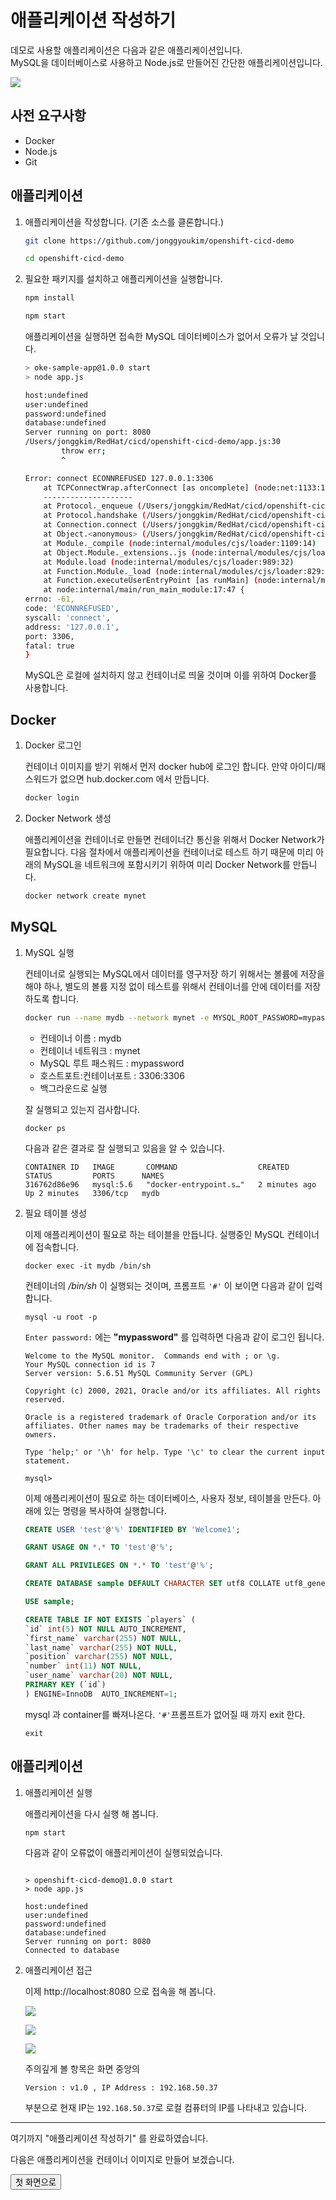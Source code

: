 # 애플리케이션 작성하기

데모로 사용할 애플리케이션은 다음과 같은 애플리케이션입니다.  
MySQL을 데이터베이스로 사용하고 Node.js로 만들어진 간단한 애플리케이션입니다.

![](./images/local-member-app-1.png)

## 사전 요구사항
- Docker
- Node.js
- Git


## 애플리케이션

1. 애플리케이션을 작성합니다. (기존 소스를 클론합니다.) 

    ~~~sh
    git clone https://github.com/jonggyoukim/openshift-cicd-demo
    ~~~

    ~~~sh
    cd openshift-cicd-demo
    ~~~

1. 필요한 패키지를 설치하고 애플리케이션을 실행합니다.

    ~~~sh
    npm install
    ~~~

    ~~~sh
    npm start
    ~~~

    애플리케이션을 실행하면 접속한 MySQL 데이터베이스가 없어서 오류가 날 것입니다.

    ~~~sh
    > oke-sample-app@1.0.0 start
    > node app.js

    host:undefined
    user:undefined
    password:undefined
    database:undefined
    Server running on port: 8080
    /Users/jonggkim/RedHat/cicd/openshift-cicd-demo/app.js:30
            throw err;
            ^

    Error: connect ECONNREFUSED 127.0.0.1:3306
        at TCPConnectWrap.afterConnect [as oncomplete] (node:net:1133:16)
        --------------------
        at Protocol._enqueue (/Users/jonggkim/RedHat/cicd/openshift-cicd-demo/node_modules/mysql/lib/protocol/Protocol.js:144:48)
        at Protocol.handshake (/Users/jonggkim/RedHat/cicd/openshift-cicd-demo/node_modules/mysql/lib/protocol/Protocol.js:51:23)
        at Connection.connect (/Users/jonggkim/RedHat/cicd/openshift-cicd-demo/node_modules/mysql/lib/Connection.js:116:18)
        at Object.<anonymous> (/Users/jonggkim/RedHat/cicd/openshift-cicd-demo/app.js:28:4)
        at Module._compile (node:internal/modules/cjs/loader:1109:14)
        at Object.Module._extensions..js (node:internal/modules/cjs/loader:1138:10)
        at Module.load (node:internal/modules/cjs/loader:989:32)
        at Function.Module._load (node:internal/modules/cjs/loader:829:14)
        at Function.executeUserEntryPoint [as runMain] (node:internal/modules/run_main:76:12)
        at node:internal/main/run_main_module:17:47 {
    errno: -61,
    code: 'ECONNREFUSED',
    syscall: 'connect',
    address: '127.0.0.1',
    port: 3306,
    fatal: true
    }
    ~~~

    MySQL은 로컬에 설치하지 않고 컨테이너로 띄울 것이며 이를 위하여 Docker를 사용합니다.

## Docker

1. Docker 로그인

    컨테이너 이미지를 받기 위해서 먼저 docker hub에 로그인 합니다.
    만약 아이디/패스워드가 없으면 hub.docker.com 에서 만듭니다.

    ~~~sh
    docker login
    ~~~


1. Docker Network 생성

    애플리케이션을 컨테이너로 만들면 컨테이너간 통신을 위해서 Docker Network가 필요합니다. 다음 절차에서 애플리케이션을 컨테이너로 테스트 하기 때문에 미리 아래의 MySQL을 네트워크에 포함시키기 위하여 미리 Docker Network를 만듭니다.

    ~~~sh
    docker network create mynet
    ~~~

## MySQL

1. MySQL 실행

    컨테이너로 실행되는 MySQL에서 데이터를 영구저장 하기 위해서는 볼륨에 저장을 해야 하나, 별도의 볼륨 지정 없이 테스트를 위해서 컨테이너를 안에 데이터를 저장하도록 합니다.  

    ~~~sh
    docker run --name mydb --network mynet -e MYSQL_ROOT_PASSWORD=mypassword -p 3306:3306 -d mysql:5.6
    ~~~

    - 컨테이너 이름 : mydb
    - 컨테이너 네트워크 : mynet
    - MySQL 루트 패스워드 : mypassword
    - 호스트포트:컨테이너포트 : 3306:3306
    - 백그라운드로 실행


    잘 실행되고 있는지 검사합니다.

    ~~~
    docker ps
    ~~~

    다음과 같은 결과로 잘 실행되고 있음을 알 수 있습니다.
    ~~~
    CONTAINER ID   IMAGE       COMMAND                  CREATED         STATUS         PORTS      NAMES
    316762d86e96   mysql:5.6   "docker-entrypoint.s…"   2 minutes ago   Up 2 minutes   3306/tcp   mydb
    ~~~

1. 필요 테이블 생성

    이제 애플리케이션이 필요로 하는 테이블을 만듭니다.
    실행중인 MySQL 컨테이너에 접속합니다.
    ~~~
    docker exec -it mydb /bin/sh
    ~~~

    컨테이너의 */bin/sh* 이 실행되는 것이며, 프롬프트 `'#'` 이 보이면 다음과 같이 입력합니다.
    ~~~
    mysql -u root -p
    ~~~

    `Enter password:` 에는 **"mypassword"** 를 입력하면 다음과 같이 로그인 됩니다.
    ~~~
    Welcome to the MySQL monitor.  Commands end with ; or \g.
    Your MySQL connection id is 7
    Server version: 5.6.51 MySQL Community Server (GPL)

    Copyright (c) 2000, 2021, Oracle and/or its affiliates. All rights reserved.

    Oracle is a registered trademark of Oracle Corporation and/or its
    affiliates. Other names may be trademarks of their respective
    owners.

    Type 'help;' or '\h' for help. Type '\c' to clear the current input statement.

    mysql> 
    ~~~

    이제 애플리케이션이 필요로 하는 데이터베이스, 사용자 정보, 테이블을 만든다. 아래에 있는 명령을 복사하여 실행합니다.
    ~~~sql
    CREATE USER 'test'@'%' IDENTIFIED BY 'Welcome1';

    GRANT USAGE ON *.* TO 'test'@'%';

    GRANT ALL PRIVILEGES ON *.* TO 'test'@'%';

    CREATE DATABASE sample DEFAULT CHARACTER SET utf8 COLLATE utf8_general_ci;

    USE sample;

    CREATE TABLE IF NOT EXISTS `players` (
    `id` int(5) NOT NULL AUTO_INCREMENT,
    `first_name` varchar(255) NOT NULL,
    `last_name` varchar(255) NOT NULL,
    `position` varchar(255) NOT NULL,
    `number` int(11) NOT NULL,
    `user_name` varchar(20) NOT NULL,
    PRIMARY KEY (`id`)
    ) ENGINE=InnoDB  AUTO_INCREMENT=1;
    ~~~

    mysql 과 container를 빠져나온다. `'#'`프롬프트가 없어질 때 까지 exit 한다.
    ~~~
    exit
    ~~~

## 애플리케이션

1. 애플리케이션 실행

    애플리케이션을 다시 실행 해 봅니다.
    ~~~
    npm start
    ~~~
    다음과 같이 오류없이 애플리케이션이 실행되었습니다.
    ~~~

    > openshift-cicd-demo@1.0.0 start
    > node app.js

    host:undefined
    user:undefined
    password:undefined
    database:undefined
    Server running on port: 8080
    Connected to database
    ~~~

1. 애플리케이션 접근

    이제 http://localhost:8080 으로 접속을 해 봅니다.

    ![](./images/local-member-app-1.png)

    ![](./images/local-member-app-2.png)
    
    ![](./images/local-member-app-3.png)

    주의깊게 볼 항목은 화면 중앙의 
    ~~~
    Version : v1.0 , IP Address : 192.168.50.37
    ~~~
    부분으로 현재 IP는 `192.168.50.37`로 로컬 컴퓨터의 IP를 나타내고 있습니다.

---

여기까지 "애플리케이션 작성하기" 를 완료하였습니다.

다음은 애플리케이션을 컨테이너 이미지로 만들어 보겠습니다. 

<FORM> 
<INPUT type="button" value="첫 화면으로" onClick="history.back()">
</FORM>
